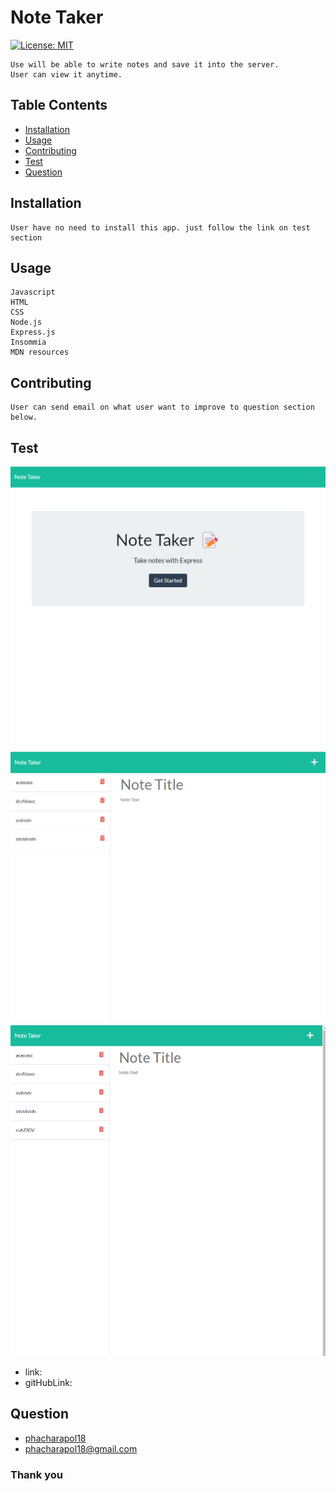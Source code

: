 # Note Taker 
[![License: MIT](https://img.shields.io/badge/License-MIT-yellow.svg)](https://opensource.org/licenses/MIT)
    
    Use will be able to write notes and save it into the server. 
    User can view it anytime.
## Table Contents
  - [Installation](#installation)
  - [Usage](#usage)
  - [Contributing](#contributing)
  - [Test](#test)
  - [Question](#question)
<a name="installation"></a>
## Installation
    User have no need to install this app. just follow the link on test section
<a name="usage"></a>
## Usage
    Javascript
    HTML
    CSS
    Node.js
    Express.js
    Insommia
    MDN resources
   

<a name="contributing"></a>
## Contributing
    User can send email on what user want to improve to question section below. 
<a name="test"></a>
## Test
![screen](images/note.png)
![screen](images/note2.png)
![screen](images/note3.png)
- link:
- gitHubLink:
<a name="question"></a>
## Question
- [phacharapol18](https://github.com/phacharapol18)
- <a href = "mailto:phacharapol18@gmail.com" target = "_blank">phacharapol18@gmail.com</a>
### Thank you
    